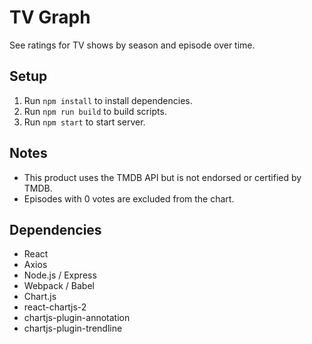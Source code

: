 # TV Graph
See ratings for TV shows by season and episode over time.

## Setup
1. Run `npm install` to install dependencies.
2. Run `npm run build` to build scripts.
3. Run `npm start` to start server.

## Notes
- This product uses the TMDB API but is not endorsed or certified by TMDB.
- Episodes with 0 votes are excluded from the chart.

## Dependencies
- React
- Axios
- Node.js / Express
- Webpack / Babel
- Chart.js
- react-chartjs-2
- chartjs-plugin-annotation
- chartjs-plugin-trendline